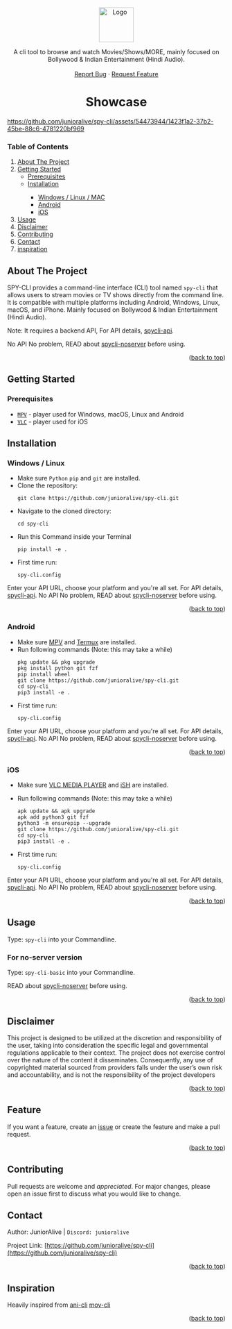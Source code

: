<a name="readme-top"></a>
<!-- PROJECT LOGO -->
<br />
<div align="center">
  <a href="https://github.com/junioralive/spy-cli">
    <img src="https://github.com/junioralive/spy-cli/assets/54473944/463a6d6b-d24f-4d58-927a-7a40dbb12347" alt="Logo" width="80" height="80">
  </a>

  <p align="center">
    A cli tool to browse and watch Movies/Shows/MORE, mainly focused on Bollywood & Indian Entertainment (Hindi Audio). 
    <br />
    <br />
    <a href="https://github.com/junioralive/spy-cli/issues">Report Bug</a>
    ·
    <a href="https://github.com/junioralive/spy-cli/issues">Request Feature</a>
  </p>
</div>


<h1 align="center">
	Showcase
</h1>


https://github.com/junioralive/spy-cli/assets/54473944/1423f1a2-37b2-45be-88c6-4781220bf969


<!-- TABLE OF CONTENTS -->
### Table of Contents
<ol>
  <li>
    <a href="#about-the-project">About The Project</a>
  </li>
  <li>
    <a href="#getting-started">Getting Started</a>
    <ul>
      <li><a href="#prerequisites">Prerequisites</a></li>
      <li><a href="#installation">Installation</a></li>
      <ul>
        <li><a href="#windows--linux--mac">Windows / Linux / MAC</a></li>
        <li><a href="#android">Android</a></li>
        <li><a href="#ios">iOS</a></li>
      </ul>
    </ul>
  </li>
  <li><a href="#usage">Usage</a></li>
  <li><a href="#disclaimer">Disclaimer</a></li>
  <li><a href="#contributing">Contributing</a></li>
  <li><a href="#contact">Contact</a></li>
  <li><a href="#inspiration">inspiration</a></li>
</ol>


<!-- ABOUT THE PROJECT -->
## About The Project

SPY-CLI provides a command-line interface (CLI) tool named `spy-cli` that allows users to stream movies or TV shows directly from the command line. It is compatible with multiple platforms including Android, Windows, Linux, macOS, and iPhone. Mainly focused on Bollywood & Indian Entertainment (Hindi Audio).

Note: It requires a backend API, For API details, [spycli-api](https://github.com/junioralive/spycli-api).

No API No problem, READ about [spycli-noserver](https://github.com/junioralive/spycli-noserver) before using.

<p align="right">(<a href="#readme-top">back to top</a>)</p


<!-- GETTING STARTED -->
## Getting Started


### Prerequisites

- [`MPV`](https://mpv.io) - player used for Windows, macOS, Linux and Android
- [`VLC`](https://apps.apple.com/us/app/vlc-media-player/id650377962) - player used for iOS


## Installation


<!-- WIN AND LINUX -->
### Windows / Linux
  - Make sure `Python` `pip` and `git` are installed.
  - Clone the repository:
    ``` 
    git clone https://github.com/junioralive/spy-cli.git
    ```
  - Navigate to the cloned directory:
    ``` 
    cd spy-cli
    ```  
  - Run this Command inside your Terminal
    ``` 
    pip install -e .
    ```
  - First time run:
    ``` 
    spy-cli.config
    ```
Enter your API URL, choose your platform and you're all set. For API details, [spycli-api](https://github.com/junioralive/spycli-api).
No API No problem, READ about [spycli-noserver](https://github.com/junioralive/spycli-noserver) before using.

<p align="right">(<a href="#readme-top">back to top</a>)</p>


<!-- ANDROID --> 
### Android               
  - Make sure [MPV](https://play.google.com/store/apps/details?id=is.xyz.mpv) and [Termux](https://play.google.com/store/apps/details?id=com.termux) are installed.
  - Run following commands (Note: this may take a while)
    ```
    pkg update && pkg upgrade
    pkg install python git fzf
    pip install wheel
    git clone https://github.com/junioralive/spy-cli.git
    cd spy-cli
    pip3 install -e .
    ```
  - First time run:
    ``` 
    spy-cli.config
    ```
Enter your API URL, choose your platform and you're all set. For API details, [spycli-api](https://github.com/junioralive/spycli-api).
No API No problem, READ about [spycli-noserver](https://github.com/junioralive/spycli-noserver) before using.

<p align="right">(<a href="#readme-top">back to top</a>)</p>

<!-- IOS -->
### iOS
  - Make sure [VLC MEDIA PLAYER](https://apps.apple.com/us/app/vlc-media-player/id650377962) and [iSH](https://apps.apple.com/us/app/ish-shell/id1436902243) are installed.

  - Run following commands (Note: this may take a while)
    ```
    apk update && apk upgrade
    apk add python3 git fzf
    python3 -m ensurepip --upgrade
    git clone https://github.com/junioralive/spy-cli.git
    cd spy-cli
    pip3 install -e .
    ```
  - First time run:
    ``` 
    spy-cli.config
    ```
Enter your API URL, choose your platform and you're all set. For API details, [spycli-api](https://github.com/junioralive/spycli-api).
No API No problem, READ about [spycli-noserver](https://github.com/junioralive/spycli-noserver) before using.

<p align="right">(<a href="#readme-top">back to top</a>)</p>


<!-- USAGE EXAMPLES -->
## Usage


Type: ```spy-cli``` into your Commandline.

### For no-server version

Type: ```spy-cli-basic``` into your Commandline.

READ about [spycli-noserver](https://github.com/junioralive/spycli-noserver) before using.

<p align="right">(<a href="#readme-top">back to top</a>)</p>


<!-- DISCLAIMER -->
## Disclaimer


This project is designed to be utilized at the discretion and responsibility of the user, taking into consideration the specific legal and governmental regulations applicable to their context. The project does not exercise control over the nature of the content it disseminates. Consequently, any use of copyrighted material sourced from providers falls under the user’s own risk and accountability, and is not the responsibility of the project developers

<p align="right">(<a href="#readme-top">back to top</a>)</p>


<!-- Feature -->
## Feature


If you want a feature, create an [issue](https://github.com/junioralive/spy-cli/issues/new) or create the feature and make a pull request.

<p align="right">(<a href="#readme-top">back to top</a>)</p>


<!-- CONTRIBUTING -->
## Contributing


Pull requests are welcome and _appreciated_. For major changes, please open an issue first to discuss what you would like to change.


<!-- CONTACT -->
## Contact


Author: JuniorAlive | ```Discord: junioralive```

Project Link: [https://github.com/junioralive/spy-cli](https://github.com/junioralive/spy-cli)

<p align="right">(<a href="#readme-top">back to top</a>)</p>

<!-- Inspiration -->
## Inspiration


Heavily inspired from [ani-cli](https://github.com/pystardust/ani-cli) [mov-cli](https://github.com/pystardust/mov-cli)

<p align="right">(<a href="#readme-top">back to top</a>)</p>
